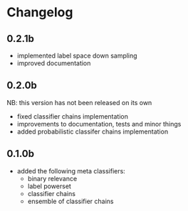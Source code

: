 # Changelog
## 0.2.1b
* implemented label space down sampling
* improved documentation

## 0.2.0b
NB: this version has not been released on its own

* fixed classifier chains implementation
* improvements to documentation, tests and minor things
* added probabilistic classifer chains implementation

## 0.1.0b
* added the following meta classifiers:
    * binary relevance
    * label powerset
    * classifier chains
    * ensemble of classifier chains

